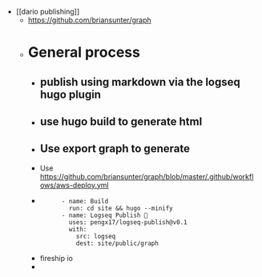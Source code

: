 - [[dario publishing]]
	- https://github.com/briansunter/graph
	- # General process
		- ## publish using markdown via the logseq hugo plugin
		- ## use hugo build to generate html
		- ## Use export graph to generate
		- Use https://github.com/briansunter/graph/blob/master/.github/workflows/aws-deploy.yml
		- ```
		        - name: Build
		          run: cd site && hugo --minify
		        - name: Logseq Publish 🚩
		          uses: pengx17/logseq-publish@v0.1
		          with:
		            src: logseq
		            dest: site/public/graph
		  ```
		- fireship io
		-